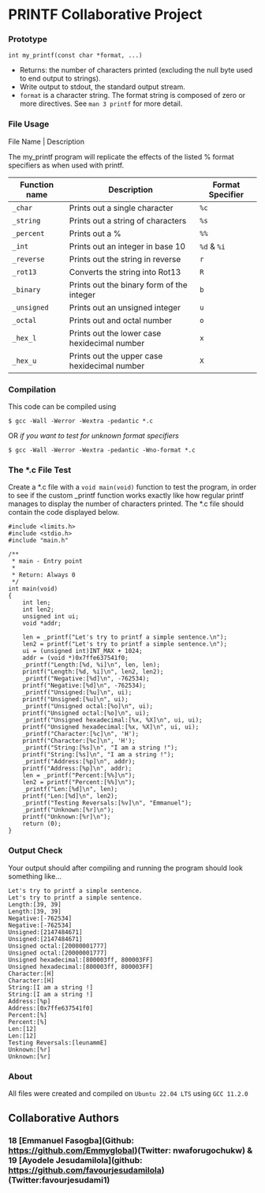 # PRINTF Collaborative Project



### Prototype
`int my_printf(const char *format, ...)`

- Returns: the number of characters printed (excluding the null byte used to end output to strings).
- Write output to stdout, the standard output stream.
- `format` is a character string. The format string is composed of zero or more directives. See `man 3 printf` for more detail.

### File Usage
File Name | Description

The my_printf program will replicate the effects of the listed % format specifiers as when used with printf.

Function name | Description | Format Specifier
--- | --- | ---
`_char` | Prints out a single character | `%c`
`_string` | Prints out a string of characters | `%s`
`_percent` | Prints out a % | `%%`
`_int` | Prints out an integer in base 10| `%d` & `%i`
`_reverse` | Prints out the string in reverse | `r`
`_rot13` | Converts the string into Rot13 | `R`
`_binary` | Prints out the binary form of the integer | `b`
`_unsigned` | Prints out an unsigned integer | `u`
`_octal` | Prints out and octal number | `o`
`_hex_l` | Prints out the lower case hexidecimal number | `x`
`_hex_u` | Prints out the upper case hexidecimal number | `X`

### Compilation

This code can be compiled using
```
$ gcc -Wall -Werror -Wextra -pedantic *.c
```
OR _if you want to test for unknown format specifiers_

```
$ gcc -Wall -Werror -Wextra -pedantic -Wno-format *.c
```
### The *.c File Test
Create a *.c file with a `void main(void)` function to test the program, in order to see if the custom _printf function works exactly like how regular printf manages to display the number of characters printed.
The *.c file should contain the code displayed below.
```
#include <limits.h>
#include <stdio.h>
#include "main.h"

/**
 * main - Entry point
 *
 * Return: Always 0
 */
int main(void)
{
    int len;
    int len2;
    unsigned int ui;
    void *addr;

    len = _printf("Let's try to printf a simple sentence.\n");
    len2 = printf("Let's try to printf a simple sentence.\n");
    ui = (unsigned int)INT_MAX + 1024;
    addr = (void *)0x7ffe637541f0;
	_printf("Length:[%d, %i]\n", len, len);
	printf("Length:[%d, %i]\n", len2, len2);
	_printf("Negative:[%d]\n", -762534);
	printf("Negative:[%d]\n", -762534);
	_printf("Unsigned:[%u]\n", ui);
	printf("Unsigned:[%u]\n", ui);
	_printf("Unsigned octal:[%o]\n", ui);
	printf("Unsigned octal:[%o]\n", ui);
	_printf("Unsigned hexadecimal:[%x, %X]\n", ui, ui);
	printf("Unsigned hexadecimal:[%x, %X]\n", ui, ui);
	_printf("Character:[%c]\n", 'H');
	printf("Character:[%c]\n", 'H');
	_printf("String:[%s]\n", "I am a string !");
	printf("String:[%s]\n", "I am a string !");
	_printf("Address:[%p]\n", addr);
	printf("Address:[%p]\n", addr);
	len = _printf("Percent:[%%]\n");
	len2 = printf("Percent:[%%]\n");
	_printf("Len:[%d]\n", len);
	printf("Len:[%d]\n", len2);
	_printf("Testing Reversals:[%v]\n", "Emmanuel");
	_printf("Unknown:[%r]\n");
	printf("Unknown:[%r]\n");
    return (0);
}
```


### Output Check
Your output should after compiling and running the program should look something like...
``` 
Let's try to printf a simple sentence.
Let's try to printf a simple sentence.
Length:[39, 39]
Length:[39, 39]
Negative:[-762534]
Negative:[-762534]
Unsigned:[2147484671]
Unsigned:[2147484671]
Unsigned octal:[20000001777]
Unsigned octal:[20000001777]
Unsigned hexadecimal:[800003ff, 800003FF]
Unsigned hexadecimal:[800003ff, 800003FF]
Character:[H]
Character:[H]
String:[I am a string !]
String:[I am a string !]
Address:[%p]
Address:[0x7ffe637541f0]
Percent:[%]
Percent:[%]
Len:[12]
Len:[12]
Testing Reversals:[leunammE]
Unknown:[%r]
Unknown:[%r]
```
### About
All files were created and compiled on `Ubuntu 22.04 LTS` using `GCC 11.2.0`



## Collaborative Authors

### 18 [Emmanuel Fasogba](Github: https://github.com/Emmyglobal)(Twitter: nwaforugochukw) & 19 [Ayodele Jesudamilola](github: https://github.com/favourjesudamilola)(Twitter:favourjesudami1)
